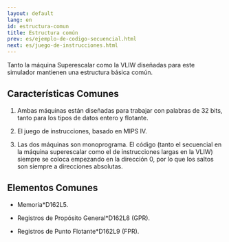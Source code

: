 ```yaml
---
layout: default
lang: en
id: estructura-comun
title: Estructura común
prev: es/ejemplo-de-codigo-secuencial.html
next: es/juego-de-instrucciones.html
---
```


Tanto la máquina Superescalar como la VLIW diseñadas para este simulador mantienen una estructura básica común.


## Características Comunes

1. Ambas máquinas están diseñadas para trabajar con palabras de 32 bits, tanto para los tipos de datos entero y flotante.

2. El juego de instrucciones, basado en MIPS IV.

3. Las dos máquinas son monoprograma. El código (tanto el secuencial en la máquina superescalar como el de instrucciones largas en la VLIW) siempre se coloca empezando en la dirección 0, por lo que los saltos son siempre a direcciones absolutas.


## Elementos Comunes

* Memoria*D162L5.

* Registros de Propósito General*D162L8 (GPR).

* Registros de Punto Flotante*D162L9 (FPR).
